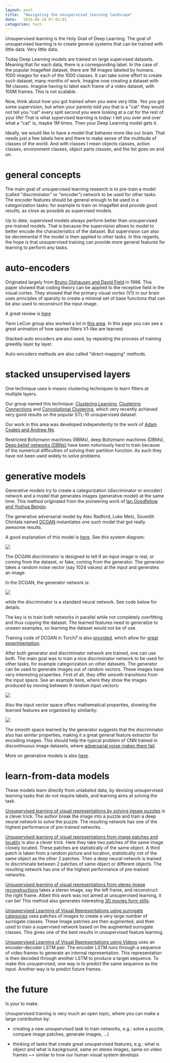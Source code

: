 ```yaml
---
layout: post
title:  "Navigating the unsupervised learning landscape"
date:   2016-06-10 07:02:01
categories: tech
---
```


Unsupervised learning is the Holy Grail of Deep Learning. The goal of unsupervised learning is to create general systems that can be trained with little data. Very little data. 

Today Deep Learning models are trained on large supervised datasets. Meaning that for each data, there is a corresponding label. In the case of the popular ImageNet dataset, there are 1M images labeled by humans. 1000 images for each of the 1000 classes. It can take some effort to create such dataset, many months of work. Imagine now creating a dataset with 1M classes. Imagine having to label each frame of a video dataset, with 100M frames. This is not scalable.

Now, think about how you got trained when you were very little. Yes you got some supervision, but when your parents told you that is a "cat" they would not tell you "cat" every split second you were looking at a cat for the rest of your life! That is what supervised learning is today: I tell you over and over what a "cat" is, maybe 1M times. Then your Deep Learning model gets it.

Ideally, we would like to have a model that behaves more like our brain. That needs just a few labels here and there to make sense of the multitude of classes of the world. And with classes I mean objects classes, action classes, environment classes, object parts classes, and the list goes on and on.

# general concepts

The main goal of unsupervised learning research is to pre-train a model  (called "discriminator" or "encoder") network to be used for other tasks. The encoder features should be general enough to be used in a categorization tasks: for example to train on ImageNet and provide good results, as close as possible as supervised models.

Up to date, supervised models always perform better than unsupervised pre-trained models. That is because the supervision allows to model to better encode the characteristics of the dataset. But supervision can also be decremental if the model is then applied to other tasks. In this regards, the hope is that unsupervised training can provide more general features for learning to perform any tasks.


# auto-encoders

Originated largely from [Bruno Olshausen and David Field](http://redwood.psych.cornell.edu/papers/olshausen_field_1997.pdf) in 1996. This paper showed that coding theory can be applied to the receptive field in the visual cortex. They showed that the primary visual vortex (V1) in our brain uses principles of sparsity to create a minimal set of base functions that can be also used to reconstruct the input image.

A great review is [here](https://piotrmirowski.files.wordpress.com/2014/03/piotrmirowski_2014_reviewautoencoders.pdf)

Yann LeCun group also worked a lot in [this area](http://www.cs.nyu.edu/~yann/research/deep/). In this page you can see a great animation of how sparse filters V1-like are learned.

Stacked-auto encoders are also used, by repeating the process of training greedily layer by layer.

Auto-encoders methods are also called "direct-mapping" methods.



# stacked unsupervised layers


One technique uses k-means clustering techniques to learn filters at multiple layers. 

Our group named this technique: [Clustering Learning](http://arxiv.org/abs/1301.2820), [Clustering Connections](http://arxiv.org/abs/1306.0152) and [Convolutional Clustering](http://arxiv.org/abs/1511.06241), which very recently achieved very good results on the popular STL-10 unsupervised dataset.

Our work in this area was developed independently to the work of [Adam Coates and Andrew Ng](http://www-cs.stanford.edu/~acoates/papers/coatesng_nntot2012.pdf).

Restricted Boltzmann machines (RBMs), deep Boltzmann
machines (DBMs), [Deep belief networks (DBNs)](https://www.cs.toronto.edu/~hinton/absps/fastnc.pdf) have been notoriously hard to train because of the numerical difficulties of solving their partition function. As such they have not been used widely to solve problems.


# generative models

Generative models try to create a categorization (discriminator or encoder) network and a model that generates images (generative model) at the same time. This method originated from the pioneering work of [Ian Goodfellow and Yoshua Bengio](http://arxiv.org/abs/1406.2661).

The generative adversarial model by Alec Radford, Luke Metz, Soumith Chintala named [DCGAN](https://arxiv.org/abs/1511.06434) instantiates one such model that got really awesome results. 

A good explanation of this model is [here](https://ishmaelbelghazi.github.io/ALI/). See this system diagram:

![](/assets/unsup/gan_simple.svg)

The DCGAN discriminator is designed to tell if an input image is real, or coming from the dataset, or fake, coming from the generator. The generator takes a random noise vector (say 1024 values) at the input and generates an image.

In the DCGAN, the generator network is:

![](/assets/unsup/dcgan.jpg)

while the discriminator is a standard neural network. See code below for details.

The key is to train both networks in parallel while not completely overfitting and thus copying the dataset. The learned features need to generalize to unseen examples, so learning the dataset would not be of use.

Training code of DCGAN in Torch7 is also [provided](https://github.com/soumith/dcgan.torch), which allow for [great experimentation](https://www.facebook.com/yann.lecun/posts/10153269667222143). 

After both generator and discriminator network are trained, one can use both. The main goal was to train a nice discriminator network to be used for other tasks, for example categorization on other datasets. The generator can be used to generate images out of random vectors. These images have very interesting properties. First of all, they offer smooth transitions from the input space. See an example here, where they show the images produced by moving between 9 random input vectors: 

![](/assets/unsup/dcgan_int.jpg)

Also the input vector space offers mathematical properties, showing the learned features are organized by similarity:

![](/assets/unsup/dcgan_math.jpg)

The smooth space learned by the generator suggests that the discriminator also has similar properties, making it a great general feature extractor for encoding images. This should help the typical problem of CNN trained in discontinuous image datasets, where [adversarial noise makes them fail](https://arxiv.org/abs/1312.6199).

More on generative models is also [here](https://openai.com/blog/generative-models/).


# learn-from-data models

These models learn directly from unlabeled data, by devising unsupervised learning tasks that do not require labels, and learning aims at solving the task.

[Unsupervised learning of visual representations by solving jigsaw puzzles](http://arxiv.org/abs/1603.09246) is a clever trick. The author break the image into a puzzle and train a deep neural network to solve the puzzle. The resulting network has one of the highest performance of pre-trained networks.

[Unsupervised learning of visual representations from image patches and locality](https://arxiv.org/abs/1511.06811) is also a clever trick. Here they take two patches of the same image closely located. These patches are statistically of the same object. A third patch is taken from a random picture and location, statistically not of the same object as the other 2 patches. Then a deep neural network is trained to discriminate between 2 patches of same object or different objects. The resulting network has one of the highest performance of pre-trained networks.


[Unsupervised learning of visual representations from stereo image reconstructions](http://arxiv.org/abs/1604.03650) takes a stereo image, say the left frame, and reconstruct the right frame. Albeit this work was not aimed at unsupervised learning, it can be! This method also generates interesting [3D movies form stills](https://github.com/piiswrong/deep3d).


[Unsupervised Learning of Visual Representations using surrogate categories](http://arxiv.org/abs/1406.6909) uses patches of images to create a very large number of surrogate classes. These image patches are then augmented, and then used to train a supervised network based on the augmented surrogate classes. This gives one of the best results in unsupervised feature learning. 

[Unsupervised Learning of Visual Representations using Videos](http://arxiv.org/abs/1505.00687) uses an encoder-decoder LSTM pair. The encoder LSTM runs through a sequence of video frames to generate an internal representation. This representation is then decoded through another LSTM to produce a target sequence. To make this unsupervised, one way is to predict the same sequence as the input. Another way is to predict
future frames.




# the future

Is your to make.

Unsupervised training is very much an open topic, where you can make a large contribution by:

- creating a new unsupervised task to train networks, e.g.: solve a puzzle, compare image patches, generate images, ...)

- thinking of tasks that create great unsupervised features, e.g.: what is object and what is background, same on stereo images, same on video frames ~= similar to how our human visual system develops

  